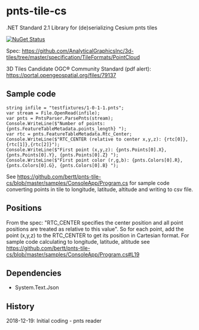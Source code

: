 # pnts-tile-cs

.NET Standard 2.1 Library for (de)serializing  Cesium pnts tiles

[![NuGet Status](http://img.shields.io/nuget/v/pnts-tile.svg?style=flat)](https://www.nuget.org/packages/pnts-tile/)

Spec: https://github.com/AnalyticalGraphicsInc/3d-tiles/tree/master/specification/TileFormats/PointCloud

3D Tiles Candidate OGC® Community Standard (pdf alert): https://portal.opengeospatial.org/files/79137

## Sample code

```
string infile = "testfixtures/1-0-1-1.pnts";
var stream = File.OpenRead(infile);
var pnts = PntsParser.ParsePnts(stream);
Console.WriteLine($"Number of points: {pnts.FeatureTableMetadata.points_length} ");
var rtc = pnts.FeatureTableMetadata.Rtc_Center;
Console.WriteLine($"RTC_CENTER (relative to center x,y,z): {rtc[0]},{rtc[1]},{rtc[2]}");
Console.WriteLine($"First point (x,y,z): {pnts.Points[0].X}, {pnts.Points[0].Y}, {pnts.Points[0].Z} ");
Console.WriteLine($"First point color (r,g,b): {pnts.Colors[0].R}, {pnts.Colors[0].G}, {pnts.Colors[0].B} ");
```

See https://github.com/bertt/pnts-tile-cs/blob/master/samples/ConsoleApp/Program.cs for sample code converting points in tile to longitude, latitude, altitude and writing to csv file.

## Positions

From the spec: "RTC_CENTER specifies the center position and all point positions are treated as relative to this value". 
So for each point, add the point (x,y,z) to the RTC_CENTER to get its position in Cartesian format. 
For sample code calculating to longitude, latitude, altitude see https://github.com/bertt/pnts-tile-cs/blob/master/samples/ConsoleApp/Program.cs#L19

## Dependencies

- System.Text.Json

## History

2018-12-19: Initial coding - pnts reader

